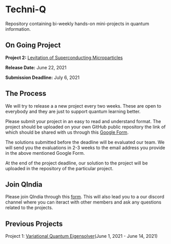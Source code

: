 # Techni-Q
Repository containing bi-weekly hands-on mini-projects in quantum information.

## On Going Project
**Project 2:** [Levitation of Superconducting Microparticles](https://github.com/qIndia/Techni-Q/blob/main/Project%202.pdf)

**Release Date:** June 22, 2021

**Submission Deadline:** July 6, 2021

## The Process
We will try to release a a new project every two weeks. These are open to everybody and they are just to support quantum learning better. 

Please submit your project in an easy to read and understand format. The project should be uploaded on your own GitHub public repository the link of which should be shared with us through this [Google Form](https://docs.google.com/forms/d/1YOWoT19a00ldNUWQ5wRAJ9kkBO-eV5hgKmgNSujJSZU/viewform?edit_requested=true).

The solutions submitted before the deadline will be evaluated our team. We will send you the evaluations in 2-3 weeks to the email address you provide in the above mentioned Google Form.

At the end of the project deadline, our solution to the project will be uploaded in the repository of the particular project. 

## Join QIndia
Please join QIndia through this [form](https://forms.gle/UCdAN6PUhyFUfAMPA). This will also lead you to a our discord channel where you can iteract with other members and ask any questions related to the projects. 

## Previous Projects
Project 1: [Variational Quantum Eigensolver](https://github.com/qIndia/Techni-Q/blob/main/Project%201.md)(June 1, 2021 - June 14, 2021)


